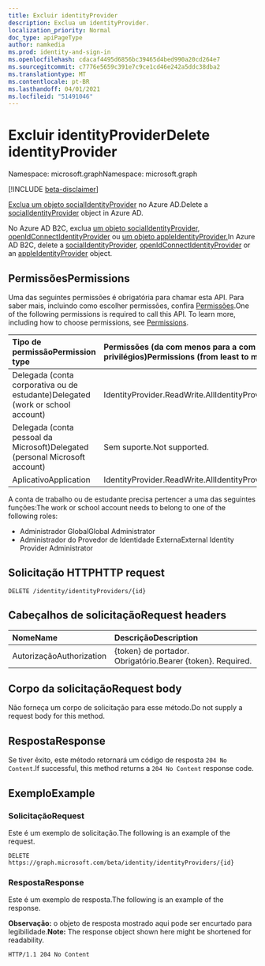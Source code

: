 ```yaml
---
title: Excluir identityProvider
description: Exclua um identityProvider.
localization_priority: Normal
doc_type: apiPageType
author: namkedia
ms.prod: identity-and-sign-in
ms.openlocfilehash: cdacaf4495d6856bc39465d4bed990a20cd264e7
ms.sourcegitcommit: c7776e5659c391e7c9ce1cd46e242a5ddc38dba2
ms.translationtype: MT
ms.contentlocale: pt-BR
ms.lasthandoff: 04/01/2021
ms.locfileid: "51491046"
---
```

# <a name="delete-identityprovider"></a><span data-ttu-id="b3508-103">Excluir identityProvider</span><span class="sxs-lookup"><span data-stu-id="b3508-103">Delete identityProvider</span></span>
<span data-ttu-id="b3508-104">Namespace: microsoft.graph</span><span class="sxs-lookup"><span data-stu-id="b3508-104">Namespace: microsoft.graph</span></span>

[!INCLUDE [beta-disclaimer](../../includes/beta-disclaimer.md)]

<span data-ttu-id="b3508-105">[Exclua um objeto socialIdentityProvider](../resources/socialidentityprovider.md) no Azure AD.</span><span class="sxs-lookup"><span data-stu-id="b3508-105">Delete a [socialIdentityProvider](../resources/socialidentityprovider.md) object in Azure AD.</span></span>

<span data-ttu-id="b3508-106">No Azure AD B2C, exclua [um objeto socialIdentityProvider](../resources/socialidentityprovider.md), [openIdConnectIdentityProvider](../resources/openidconnectidentityprovider.md) ou [um objeto appleIdentityProvider.](../resources/appleidentityprovider.md)</span><span class="sxs-lookup"><span data-stu-id="b3508-106">In Azure AD B2C, delete a [socialIdentityProvider](../resources/socialidentityprovider.md), [openIdConnectIdentityProvider](../resources/openidconnectidentityprovider.md) or an [appleIdentityProvider](../resources/appleidentityprovider.md) object.</span></span>

## <a name="permissions"></a><span data-ttu-id="b3508-107">Permissões</span><span class="sxs-lookup"><span data-stu-id="b3508-107">Permissions</span></span>

<span data-ttu-id="b3508-p101">Uma das seguintes permissões é obrigatória para chamar esta API. Para saber mais, incluindo como escolher permissões, confira [Permissões](/graph/permissions-reference).</span><span class="sxs-lookup"><span data-stu-id="b3508-p101">One of the following permissions is required to call this API. To learn more, including how to choose permissions, see [Permissions](/graph/permissions-reference).</span></span>

|<span data-ttu-id="b3508-110">Tipo de permissão</span><span class="sxs-lookup"><span data-stu-id="b3508-110">Permission type</span></span>      | <span data-ttu-id="b3508-111">Permissões (da com menos para a com mais privilégios)</span><span class="sxs-lookup"><span data-stu-id="b3508-111">Permissions (from least to most privileged)</span></span>              |
|:--------------------|:---------------------------------------------------------|
|<span data-ttu-id="b3508-112">Delegada (conta corporativa ou de estudante)</span><span class="sxs-lookup"><span data-stu-id="b3508-112">Delegated (work or school account)</span></span>|<span data-ttu-id="b3508-113">IdentityProvider.ReadWrite.All</span><span class="sxs-lookup"><span data-stu-id="b3508-113">IdentityProvider.ReadWrite.All</span></span>|
|<span data-ttu-id="b3508-114">Delegada (conta pessoal da Microsoft)</span><span class="sxs-lookup"><span data-stu-id="b3508-114">Delegated (personal Microsoft account)</span></span>| <span data-ttu-id="b3508-115">Sem suporte.</span><span class="sxs-lookup"><span data-stu-id="b3508-115">Not supported.</span></span>|
|<span data-ttu-id="b3508-116">Aplicativo</span><span class="sxs-lookup"><span data-stu-id="b3508-116">Application</span></span>|<span data-ttu-id="b3508-117">IdentityProvider.ReadWrite.All</span><span class="sxs-lookup"><span data-stu-id="b3508-117">IdentityProvider.ReadWrite.All</span></span>|

<span data-ttu-id="b3508-118">A conta de trabalho ou de estudante precisa pertencer a uma das seguintes funções:</span><span class="sxs-lookup"><span data-stu-id="b3508-118">The work or school account needs to belong to one of the following roles:</span></span>

* <span data-ttu-id="b3508-119">Administrador Global</span><span class="sxs-lookup"><span data-stu-id="b3508-119">Global Administrator</span></span>
* <span data-ttu-id="b3508-120">Administrador do Provedor de Identidade Externa</span><span class="sxs-lookup"><span data-stu-id="b3508-120">External Identity Provider Administrator</span></span>

## <a name="http-request"></a><span data-ttu-id="b3508-121">Solicitação HTTP</span><span class="sxs-lookup"><span data-stu-id="b3508-121">HTTP request</span></span>

<!-- { "blockType": "ignored" } -->
```http
DELETE /identity/identityProviders/{id}
```

## <a name="request-headers"></a><span data-ttu-id="b3508-122">Cabeçalhos de solicitação</span><span class="sxs-lookup"><span data-stu-id="b3508-122">Request headers</span></span>

|<span data-ttu-id="b3508-123">Nome</span><span class="sxs-lookup"><span data-stu-id="b3508-123">Name</span></span>|<span data-ttu-id="b3508-124">Descrição</span><span class="sxs-lookup"><span data-stu-id="b3508-124">Description</span></span>|
|:---------------|:----------|
|<span data-ttu-id="b3508-125">Autorização</span><span class="sxs-lookup"><span data-stu-id="b3508-125">Authorization</span></span>|<span data-ttu-id="b3508-p102">{token} de portador. Obrigatório.</span><span class="sxs-lookup"><span data-stu-id="b3508-p102">Bearer {token}. Required.</span></span>|

## <a name="request-body"></a><span data-ttu-id="b3508-128">Corpo da solicitação</span><span class="sxs-lookup"><span data-stu-id="b3508-128">Request body</span></span>

<span data-ttu-id="b3508-129">Não forneça um corpo de solicitação para esse método.</span><span class="sxs-lookup"><span data-stu-id="b3508-129">Do not supply a request body for this method.</span></span>

## <a name="response"></a><span data-ttu-id="b3508-130">Resposta</span><span class="sxs-lookup"><span data-stu-id="b3508-130">Response</span></span>

<span data-ttu-id="b3508-131">Se tiver êxito, este método retornará um código de resposta `204 No Content`.</span><span class="sxs-lookup"><span data-stu-id="b3508-131">If successful, this method returns a `204 No Content` response code.</span></span>

## <a name="example"></a><span data-ttu-id="b3508-132">Exemplo</span><span class="sxs-lookup"><span data-stu-id="b3508-132">Example</span></span>

### <a name="request"></a><span data-ttu-id="b3508-133">Solicitação</span><span class="sxs-lookup"><span data-stu-id="b3508-133">Request</span></span>

<span data-ttu-id="b3508-134">Este é um exemplo de solicitação.</span><span class="sxs-lookup"><span data-stu-id="b3508-134">The following is an example of the request.</span></span>


<!-- {
  "blockType": "request",
  "name": "delete_identityprovider"
}
-->

``` http
DELETE https://graph.microsoft.com/beta/identity/identityProviders/{id}
```

### <a name="response"></a><span data-ttu-id="b3508-135">Resposta</span><span class="sxs-lookup"><span data-stu-id="b3508-135">Response</span></span>

<span data-ttu-id="b3508-136">Este é um exemplo de resposta.</span><span class="sxs-lookup"><span data-stu-id="b3508-136">The following is an example of the response.</span></span>

<span data-ttu-id="b3508-137">**Observação:** o objeto de resposta mostrado aqui pode ser encurtado para legibilidade.</span><span class="sxs-lookup"><span data-stu-id="b3508-137">**Note:** The response object shown here might be shortened for readability.</span></span>

<!-- {
  "blockType": "response",
  "truncated": true
}
-->

``` http
HTTP/1.1 204 No Content
```
